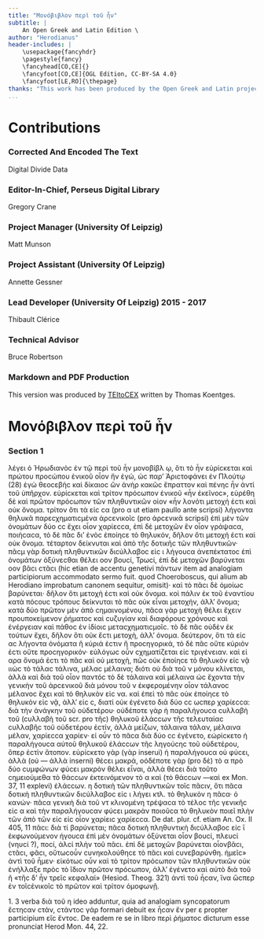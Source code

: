 ```yaml
---
title: "Μονόβιβλον περὶ τοῦ ἦν"
subtitle: |
	An Open Greek and Latin Edition \ 
author: "Herodianus"
header-includes: | 
	\usepackage{fancyhdr}
	\pagestyle{fancy}
	\fancyhead[CO,CE]{}
	\fancyfoot[CO,CE]{OGL Edition, CC-BY-SA 4.0}
	\fancyfoot[LE,RO]{\thepage}
thanks: "This work has been produced by the Open Greek and Latin project through the help of volunteers. See contributions for details."
...
```


# Contributions


### Corrected And Encoded The Text

Digital Divide Data  
  
### Editor-In-Chief, Perseus Digital Library

Gregory Crane  
  
### Project Manager (University Of Leipzig)

Matt Munson  
  
### Project Assistant (University Of Leipzig)

Annette Gessner  
  
### Lead Developer (University Of Leipzig) 2015 - 2017

Thibault Clérice  
  
### Technical Advisor

Bruce Robertson  
  
### Markdown and PDF Production

This version was produced by [TEItoCEX](https://github.com/ThomasK81/TEItoCEX) written by Thomas Koentges.

# Μονόβιβλον περὶ τοῦ ἦν

### Section 1

<p>λέγει ὁ Ἡρωδιανὸϲ ἐν τῷ περὶ τοῦ ἦν <lb n="5"/>
μονοβίβλ ῳ, ὅτι τὸ ἦν εὑρίϲκεται καὶ πρώτου προϲώπου ἑνικοῦ οἷον
ἤν ἐγώ, ὡϲ παρ’ Ἀριϲτοφάνει ἐν Πλούτῳ (28)
<lg>
<l>ἐγὼ θεοϲεβὴϲ καὶ δίκαιοϲ ὢν ἀνὴρ</l>
<l>κακῶϲ ἔπραττον καὶ πένηϲ ἦν</l>
</lg>
ἀντὶ τοῦ ὑπῆρχον. εὑρίϲκεται καὶ τρίτον πρόϲωπον ἑνικοῦ «ἦν ἐκεῖνοϲ», <lb n="10"/>
εὑρέθη δὲ καὶ πρῶτον πρόϲωπον τῶν πληθυντικῶν οἰον «ἦν
<note type="footnote">λονότι μετοχή ἐϲτι καὶ οὐκ ὄνομα. τρίτον ὅτι τὰ εἰϲ ϲα (pro α ut etiam paullo
ante scripsi) λήγοντα θηλυκᾶ παρεϲχηματιϲμένα ἀρϲενικοῖϲ (pro ἀρϲενικᾶ scripsi)
ἐπὶ μὲν τῶν ὀνομάτων δύο ϲϲ ἔχει οἶον χαρίεϲϲα, ἐπὶ δὲ μετοχῶν ἓν οἷον γράψαϲα,
ποιήϲαϲα, τὸ δὲ πᾶϲ δι’ ἑνὸϲ ἐποίηϲε τὸ θηλυκόν, δῆλον ὅτι μετοχή ἐϲτι
καὶ οὐκ ὄνομα. τέταρτον δείκνυται καὶ ἀπὸ τῆϲ δοτικῆϲ τῶν πληθυντικῶν· πᾶϲμ
γὰρ δοτικὴ πληθυντικῶν διϲύλλαβοϲ εἰϲ ι λήγουϲα ἀνεπέκτατοϲ ἐπὶ ὀνομάτων ὀξύνεϲθαι
θέλει οον βουϲί, Τρωϲί, ἐπὶ δὲ μετοχῶν βαρύνεται οον βᾶϲι ϲτᾶϲι (hic
etian de accentu genetivi πάντων item ad analogiam participiorum accommodato
sermo fuit. quod Choeroboscus, qui alium ab Herodiano improbatum canonem
sequitur, omisit)· καὶ τὸ πᾶϲι δὲ ὁμοίωϲ βαρύνεται· δῆλον ὅτι μετοχὴ ἐϲτι καὶ
οὐκ ὄνομα. κοὶ πάλιν ἐκ τοῦ ἐναντίου κατὰ πόϲουϲ τρόπουϲ δείκνυται τὸ πᾶϲ
οὐκ εἶναι μετοχήν, ἀλλ’ ὄνομα; κατὰ δύο πρῶτον μὲν ἀπὸ ϲημαινομένου, πᾶϲα
γὰρ μετοχὴ θέλει ἔχειν προυποκείμενον ῥήματοϲ καὶ ϲυζυγίαν καὶ διαφόρουϲ χρόνουϲ
καὶ ἐνέργειαν καὶ πάθοϲ ἐν ἰδίοιϲ μεταϲχηματιϲμοῖϲ. τὸ δὲ πᾶϲ οὐδὲν ἐκ
τούτων ἔχει, δῆλον ὅτι οὐκ ἔϲτι μετοχὴ, ἀλλ’ όνομα. δεύτερον, ὅτι τὰ εἰϲ αϲ
λήγοντα ὀνόματα ἢ κύριά ἐϲτιν ἢ προϲηγορικά, τὸ δὲ πᾶϲ οὔτε κύριόν ἐϲτι οὔτε
προϲηγορικόν· εὐλόγωϲ οὖν ϲχηματίζεται εἰϲ τριγένειαν. καὶ εἰ αρα ὄνομά ἐϲτι
τὸ πᾶϲ καὶ οὐ μετοχὴ, πῶϲ οὐκ ἐποίηϲε τὸ θηλυκὸν εἰϲ νᾷ ιιὡϲ τὸ τάλαϲ τάλινα,
μέλαϲ μέλαινα; διότι οὐ διὰ τοῦ ν μόνου κλίνεται, ἀλλὰ καὶ διὰ τοῦ οἷον παντόϲ
τὸ δὲ τάλαινα καὶ μέλαινα ὡϲ ἔχοντα τὴν γενικὴν τοῦ ἀρϲενικοῦ διὰ μόνου
τοῦ ν ἐκφερομένην οἶον τάλανοϲ μέλανοϲ ἔχει καὶ τὸ θηλυκὸν εἰϲ να. καὶ ἐπεὶ
τὸ πᾶϲ οὐκ ἐποίηϲε τὸ θηλυκὸν εἰϲ νᾷ, ἀλλ’ εἰϲ ϲ, διατί οὐκ ἐγένετο διὰ δύο ϲϲ
ωϲπερ χαρίεϲϲα: διὰ τὴν ἀνάγκην τοῦ οὐδετέρου· οὐδέποτε γὰρ ἡ παραλήγουϲα
ϲυλλαβὴ τοῦ (ϲυλλαβὴ τοῦ scr. pro τῆϲ) θηλυκοῦ ἐλἀϲϲων τῆϲ τελευταίαϲ ϲυλλαβῆϲ
τοῦ οὐδετέρου ἐϲτίν, ἀλλὰ μείζων, τάλαινα τάλαν, μέλαινα μέλαν, χαρίεϲϲα
χαρίεν· εἰ οὖν τὸ πᾶϲα διὰ δύο ϲϲ ἐγένετο, εώρίϲκετο ἡ παραλήγουϲα αὐτοῦ θηλυκοῦ
ἐλάϲϲων τῆϲ ληγούϲηϲ τοῦ οὐδετέρου, ὅπερ ἐϲτὶν ἄτοπον. εὺρίϲκετο γὰρ
(γὰρ inserui) ἡ παραλήγουϲα οὐ φύϲει, ἀλλὰ (οὐ — ἀλλὰ inserni) θέϲει μακρά,
οόδέποτε γὰρ (pro δὲ) τὸ α πρὸ δύο ϲυμφώνων φύϲει μακρὸν θέλει εἶναι, ἀλλὰ
θέϲει διὰ τοῦτο ϲημειούμεθα τὸ θάϲϲων ἐκτεινόμενον τὸ α καὶ (τὸ θάϲϲων —καὶ ex
Mon. 37, 11 explevi) ἐλάϲϲων. η δοτικὴ τῶν πληθυντικῶν τοῖϲ πᾶϲιν, ὅτι πᾶϲα
δοτικὴ πληθυντικῶν διϲύλλαβοϲ εἰϲ ι λήγει κτλ. τὸ θηλυκὸν η πᾶϲα· ὁ κανών·
πᾶϲα γενικὴ διὰ τοῦ ντ κλινομένη τρέψαϲα τὸ τέλοϲ τῆϲ γενικῆϲ εἰϲ α καὶ τὴν
παραλήγουϲαν φύϲει μακρὰν ποιοῦϲα τὸ θηλυκὸν ποιεῖ πλὴν τῶν ἀπὸ τῶν εἰϲ
εἰϲ οἶον χαρίειϲ χαρίεϲϲα. De dat. plur. cf. etiam An. Ox. II 405, 11 πᾶϲι: διὰ
τί βαρύνεται; πᾶϲα δοτικὴ πληθυντικὴ διϲύλλαβοϲ εἰϲ ῑ ἐκφωνούμενον ήγουϲα
ἐπὶ μὲν ὀνομάτων ὀξύνεται οἷον βουϲί, πλευϲί (νηυϲί ?), ποϲί, ἁλϲί πλὴν τοῦ
πᾶϲι. ἐπὶ δὲ μετοχῶν βαρύνεται οἷονβᾶϲι, ϲτᾶϲι, φᾶϲι, οὕτωϲοὖν ϲυνηκολούθηϲε
τὸ πᾶϲι καὶ ϲυνεβαρύνθη.</note>

<pb n="786"/>
ἡμεῖϲ» ἀντὶ τοῦ ἦμεν· εἰκότωϲ οὖν καὶ τὸ τρίτον πρόϲωπον τῶν πληθυντικῶν
οὐκ ἐνήλλαξε πρὸϲ τὸ ἴδιον πρῶτον πρόϲωπον, ἀλλ’ ἐγένετο
καὶ αὐτὸ διὰ τοῦ ῆ «τῆϲ δ’ ἦν τρεῖϲ κεφαλαί» (Ηesiod. Theog. 321)
ἀντὶ τοῦ ἦϲαν, ἵνα ὥϲπερ ἐν τοῖϲἑvικοῖϲ τὸ πρῶτον καὶ τρίτον ὁμοφωνῇ.</p>
<note type="footnote">1. 3 verba διὰ τοῦ η ideo adduntur, quia ad analogiam syncopatorum ἔϲτηϲαν
ϲτάν, ϲτάντοϲ γάρ formari debuit ex ἧϲαν ἔν per ε propter participium εἴϲ
ἔντοϲ. De eadem re se in libro περὶ ῥήματοϲ dicturum esse pronunciat Herod
Mon. 44, 22.</note>

